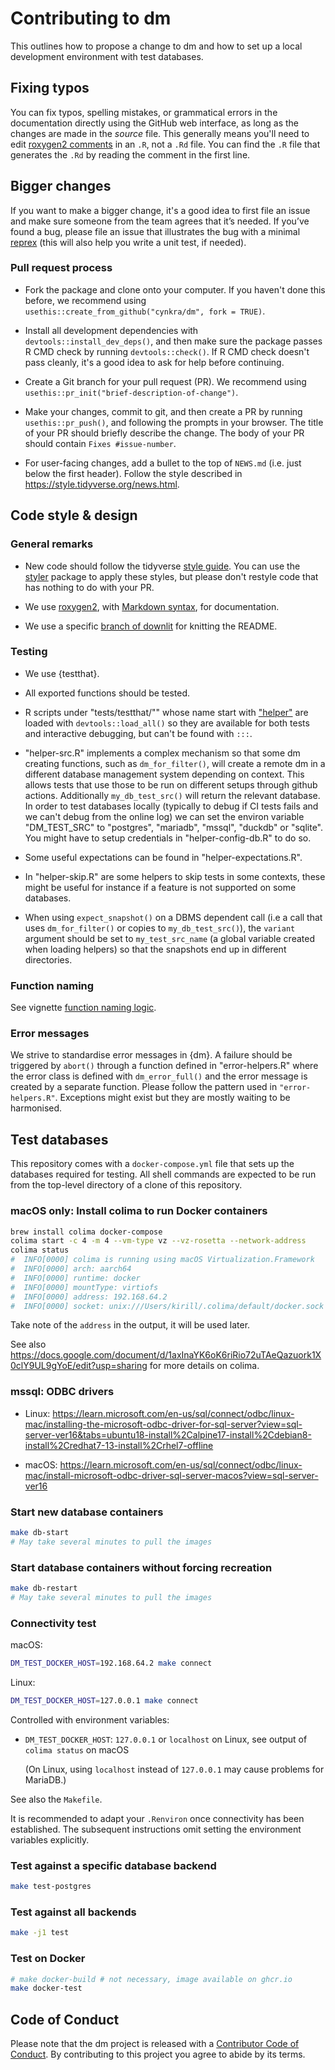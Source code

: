 # Contributing to dm

This outlines how to propose a change to dm and how to set up a local development environment with test databases.

## Fixing typos

You can fix typos, spelling mistakes, or grammatical errors in the documentation directly using the GitHub web interface, as long as the changes are made in the _source_ file. 
This generally means you'll need to edit [roxygen2 comments](https://roxygen2.r-lib.org/articles/roxygen2.html) in an `.R`, not a `.Rd` file. 
You can find the `.R` file that generates the `.Rd` by reading the comment in the first line.

## Bigger changes

If you want to make a bigger change, it's a good idea to first file an issue and make sure someone from the team agrees that it’s needed. 
If you’ve found a bug, please file an issue that illustrates the bug with a minimal 
[reprex](https://www.tidyverse.org/help/#reprex) (this will also help you write a unit test, if needed).

### Pull request process

*   Fork the package and clone onto your computer. If you haven't done this before, we recommend using `usethis::create_from_github("cynkra/dm", fork = TRUE)`.

*   Install all development dependencies with `devtools::install_dev_deps()`, and then make sure the package passes R CMD check by running `devtools::check()`. 
    If R CMD check doesn't pass cleanly, it's a good idea to ask for help before continuing. 
*   Create a Git branch for your pull request (PR). We recommend using `usethis::pr_init("brief-description-of-change")`.

*   Make your changes, commit to git, and then create a PR by running `usethis::pr_push()`, and following the prompts in your browser.
    The title of your PR should briefly describe the change.
    The body of your PR should contain `Fixes #issue-number`.

*  For user-facing changes, add a bullet to the top of `NEWS.md` (i.e. just below the first header). Follow the style described in <https://style.tidyverse.org/news.html>.

## Code style & design

### General remarks

*   New code should follow the tidyverse [style guide](https://style.tidyverse.org). 
    You can use the [styler](https://CRAN.R-project.org/package=styler) package to apply these styles, but please don't restyle code that has nothing to do with your PR.  

*  We use [roxygen2](https://cran.r-project.org/package=roxygen2), with [Markdown syntax](https://cran.r-project.org/web/packages/roxygen2/vignettes/rd-formatting.html), for documentation.  

* We use a specific [branch of downlit](https://github.com/r-lib/downlit/tree/f-readme-document) for knitting the README.

### Testing
  
* We use {testthat}.

* All exported functions should be tested.

* R scripts under "tests/testthat/"" whose name start with ["helper"](https://blog.r-hub.io/2020/11/18/testthat-utility-belt/#code-called-in-your-tests) are loaded with `devtools::load_all()` so they are available for both tests and interactive  debugging, but can't be found with `:::`.
  
* "helper-src.R" implements a complex mechanism so that some dm creating functions, such as `dm_for_filter()`, 
will create a remote dm in a different database management system depending on context. 
This allows tests that use those to be run on different setups through github actions. 
Additionally `my_db_test_src()` will return the relevant database. 
In order to test databases locally (typically to debug if CI tests fails and we can't debug from the online log)
  we can set the environ variable "DM_TEST_SRC" to "postgres", "mariadb", "mssql", "duckdb" or "sqlite".
  You might have to setup credentials in "helper-config-db.R" to do so.
* Some useful expectations can be found in "helper-expectations.R".
* In "helper-skip.R" are some helpers to skip tests in some contexts, these might be useful for instance if a feature is not supported on some databases.
* When using `expect_snapshot()` on a DBMS dependent call (i.e a call that uses `dm_for_filter()` or copies to `my_db_test_src()`), 
  the `variant` argument should be   set to `my_test_src_name` (a global  variable created when loading helpers) so that the snapshots end up in different directories.
    
### Function naming

See vignette [function naming logic](https://cynkra.github.io/dm/articles/tech-dm-naming.html).

### Error messages

We strive to standardise error messages in {dm}. A failure should be triggered by `abort()` through a function defined in "error-helpers.R" where the error class is defined with `dm_error_full()` and the error message is created by a separate function. Please follow the pattern used in `"error-helpers.R"`.  Exceptions might exist but they are mostly waiting to be harmonised.

## Test databases

This repository comes with a `docker-compose.yml` file that sets up the databases required for testing.
All shell commands are expected to be run from the top-level directory of a clone of this repository.

### macOS only: Install colima to run Docker containers

```sh
brew install colima docker-compose
colima start -c 4 -m 4 --vm-type vz --vz-rosetta --network-address
colima status
#  INFO[0000] colima is running using macOS Virtualization.Framework
#  INFO[0000] arch: aarch64
#  INFO[0000] runtime: docker
#  INFO[0000] mountType: virtiofs
#  INFO[0000] address: 192.168.64.2
#  INFO[0000] socket: unix:///Users/kirill/.colima/default/docker.sock
```

Take note of the `address` in the output, it will be used later.

See also <https://docs.google.com/document/d/1axInaYK6oK6riRio72uTAeQazuork1X0clY9UL9gYoE/edit?usp=sharing> for more details on colima.

### mssql: ODBC drivers

- Linux: <https://learn.microsoft.com/en-us/sql/connect/odbc/linux-mac/installing-the-microsoft-odbc-driver-for-sql-server?view=sql-server-ver16&tabs=ubuntu18-install%2Calpine17-install%2Cdebian8-install%2Credhat7-13-install%2Crhel7-offline>

- macOS: <https://learn.microsoft.com/en-us/sql/connect/odbc/linux-mac/install-microsoft-odbc-driver-sql-server-macos?view=sql-server-ver16>

### Start new database containers

```sh
make db-start
# May take several minutes to pull the images
```

### Start database containers without forcing recreation

```sh
make db-restart
# May take several minutes to pull the images
```

### Connectivity test

macOS:

```sh
DM_TEST_DOCKER_HOST=192.168.64.2 make connect
```

Linux:

```sh
DM_TEST_DOCKER_HOST=127.0.0.1 make connect
```

Controlled with environment variables:

- `DM_TEST_DOCKER_HOST`: `127.0.0.1` or `localhost` on Linux, see output of `colima status` on macOS

    (On Linux, using `localhost` instead of `127.0.0.1` may cause problems for MariaDB.)

See also the `Makefile`.

It is recommended to adapt your `.Renviron` once connectivity has been established.
The subsequent instructions omit setting the environment variables explicitly.


### Test against a specific database backend

```sh
make test-postgres
```


### Test against all backends

```sh
make -j1 test
```


### Test on Docker

```sh
# make docker-build # not necessary, image available on ghcr.io
make docker-test
```


## Code of Conduct

Please note that the dm project is released with a
[Contributor Code of Conduct](CODE_OF_CONDUCT.md). By contributing to this
project you agree to abide by its terms.
